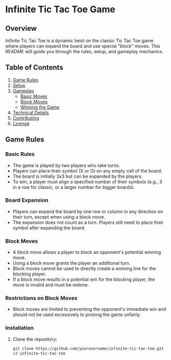 # Infinite Tic Tac Toe Game

## Overview

Infinite Tic Tac Toe is a dynamic twist on the classic Tic Tac Toe game where players can expand the board and use special "block" moves. This README will guide you through the rules, setup, and gameplay mechanics.

## Table of Contents

1. [Game Rules](#game-rules)
2. [Setup](#setup)
3. [Gameplay](#gameplay)
   - [Basic Moves](#basic-moves)
   - [Block Moves](#block-moves)
   - [Winning the Game](#winning-the-game)
4. [Technical Details](#technical-details)
5. [Contributing](#contributing)
6. [License](#license)

## Game Rules

### Basic Rules

- The game is played by two players who take turns.
- Players can place their symbol (X or O) on any empty cell of the board.
- The board is initially 3x3 but can be expanded by the players.
- To win, a player must align a specified number of their symbols (e.g., 3 in a row for classic, or a larger number for bigger boards).

### Board Expansion

- Players can expand the board by one row or column in any direction on their turn, except when using a block move.
- The expansion does not count as a turn. Players still need to place their symbol after expanding the board.

### Block Moves

- A block move allows a player to block an opponent's potential winning move.
- Using a block move grants the player an additional turn.
- Block moves cannot be used to directly create a winning line for the blocking player.
- If a block move results in a potential win for the blocking player, the move is invalid and must be redone.

### Restrictions on Block Moves

- Block moves are limited to preventing the opponent's immediate win and should not be used excessively to prolong the game unfairly.

### Installation

1. Clone the repository:
   ```bash
   git clone https://github.com/yourusername/infinite-tic-tac-toe.git
   cd infinite-tic-tac-toe
